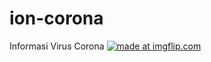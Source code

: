 # ion-corona
Informasi Virus Corona
<a href="https://imgflip.com/embed/3ui0mr"><img src="https://i.imgflip.com/3ui0pa.gif" title="made at imgflip.com"/></a>
